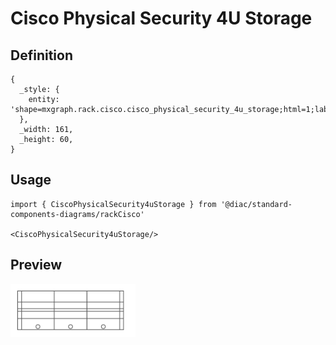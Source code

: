 # Cisco Physical Security 4U Storage

## Definition

```
{
  _style: { 
    entity: 'shape=mxgraph.rack.cisco.cisco_physical_security_4u_storage;html=1;labelPosition=right;align=left;spacingLeft=15;dashed=0;shadow=0;fillColor=#ffffff;',
  },
  _width: 161,
  _height: 60,
}
```

## Usage

```
import { CiscoPhysicalSecurity4uStorage } from '@diac/standard-components-diagrams/rackCisco'

<CiscoPhysicalSecurity4uStorage/>
```

## Preview

<img src="./cisco-physical-security-4u-storage.png" width="200"/>
